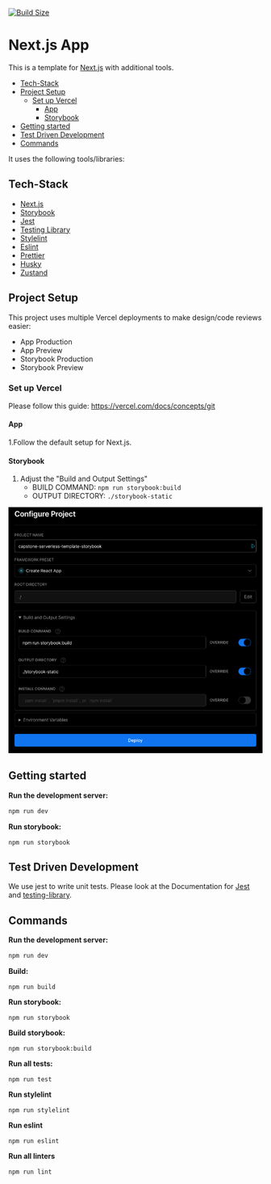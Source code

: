 [![Build Size](https://img.shields.io/bundlephobia/minzip/zustand?label=bundle%20size&style=flat&colorA=000000&colorB=000000)](https://bundlephobia.com/result?p=zustand)

# Next.js App

This is a template for [Next.js](https://nextjs.org/) with additional tools.

<!-- toc -->

-   [Tech-Stack](#tech-stack)
-   [Project Setup](#project-setup)
    -   [Set up Vercel](#set-up-vercel)
        -   [App](#app)
        -   [Storybook](#storybook)
-   [Getting started](#getting-started)
-   [Test Driven Development](#test-driven-development)
-   [Commands](#commands)

<!-- tocstop -->

It uses the following tools/libraries:

## Tech-Stack

-   [Next.js](https://nextjs.org/)
-   [Storybook](https://storybook.js.org/)
-   [Jest](https://jestjs.io/)
-   [Testing Library](https://testing-library.com/)
-   [Stylelint](https://stylelint.io/)
-   [Eslint](https://eslint.org/)
-   [Prettier](https://prettier.io/)
-   [Husky](https://typicode.github.io/husky/)
-   [Zustand](https://zustand-demo.pmnd.rs/)

## Project Setup

This project uses multiple Vercel deployments to make design/code reviews easier:

-   App Production
-   App Preview
-   Storybook Production
-   Storybook Preview

### Set up Vercel

Please follow this guide: https://vercel.com/docs/concepts/git

#### App

1.Follow the default setup for Next.js.

#### Storybook

1. Adjust the "Build and Output Settings"
    - BUILD COMMAND: `npm run storybook:build`
    - OUTPUT DIRECTORY: `./storybook-static`

<p align="center"><img src="docs/resources/vercel-storybook.png" alt="Vercel Storybook settings" width="600"/></p>

## Getting started

**Run the development server:**

```bash
npm run dev
```

**Run storybook:**

```shell
npm run storybook
```

## Test Driven Development

We use jest to write unit tests. Please look at the Documentation for [Jest](https://jestjs.io/)
and [testing-library](https://testing-library.com/docs/react-testing-library/intro/).

## Commands

**Run the development server:**

```bash
npm run dev
```

**Build:**

```shell
npm run build
```

**Run storybook:**

```shell
npm run storybook
```

**Build storybook:**

```shell
npm run storybook:build
```

**Run all tests:**

```shell
npm run test
```

**Run stylelint**

```shell
npm run stylelint
```

**Run eslint**

```shell
npm run eslint
```

**Run all linters**

```shell
npm run lint
```
